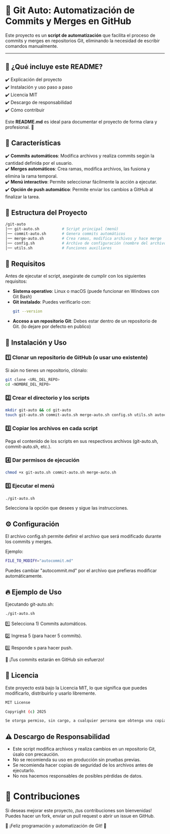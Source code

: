 # 🚀 Git Auto: Automatización de Commits y Merges en GitHub

Este proyecto es un **script de automatización** que facilita el proceso de commits y merges en repositorios Git, eliminando la necesidad de escribir comandos manualmente. 

---

## 📌 **¿Qué incluye este README?**
✔️ Explicación del proyecto  
✔️ Instalación y uso paso a paso  
✔️ Licencia MIT  
✔️ Descargo de responsabilidad  
✔️ Cómo contribuir  

Este **README.md** es ideal para documentar el proyecto de forma clara y profesional. 🚀

## 📌 Características
✔️ **Commits automáticos**: Modifica archivos y realiza commits según la cantidad definida por el usuario.  
✔️ **Merges automáticos**: Crea ramas, modifica archivos, las fusiona y elimina la rama temporal.  
✔️ **Menú interactivo**: Permite seleccionar fácilmente la acción a ejecutar.  
✔️ **Opción de push automático**: Permite enviar los cambios a GitHub al finalizar la tarea.  

## 📂 Estructura del Proyecto
```bash
/git-auto
│── git-auto.sh          # Script principal (menú)
│── commit-auto.sh       # Genera commits automáticos
│── merge-auto.sh        # Crea ramas, modifica archivos y hace merge
│── config.sh            # Archivo de configuración (nombre del archivo a modificar)
│── utils.sh             # Funciones auxiliares
```


## 📜 Requisitos
Antes de ejecutar el script, asegúrate de cumplir con los siguientes requisitos:

- **Sistema operativo**: Linux o macOS (puede funcionar en Windows con Git Bash)
- **Git instalado**: Puedes verificarlo con:
  ```bash
  git --version
- **Acceso a un repositorio Git**: Debes estar dentro de un repositorio de Git. (lo dejare por defecto en publico)


## 🚀 Instalación y Uso

### 1️⃣ Clonar un repositorio de GitHub (o usar uno existente)
Si aún no tienes un repositorio, clónalo:
```bash
git clone <URL_DEL_REPO>
cd <NOMBRE_DEL_REPO>
```

### 2️⃣ Crear el directorio y los scripts
```bash
mkdir git-auto && cd git-auto
touch git-auto.sh commit-auto.sh merge-auto.sh config.sh utils.sh autocommit.md
```
### 3️⃣ Copiar los archivos en cada script
Pega el contenido de los scripts en sus respectivos archivos (git-auto.sh, commit-auto.sh, etc.).

### 4️⃣ Dar permisos de ejecución
```bash
chmod +x git-auto.sh commit-auto.sh merge-auto.sh
```
### 5️⃣ Ejecutar el menú
```bash
./git-auto.sh
```
Selecciona la opción que desees y sigue las instrucciones.

## ⚙️ Configuración
El archivo config.sh permite definir el archivo que será modificado durante los commits y merges.

Ejemplo:
```bash
FILE_TO_MODIFY="autocommit.md"
```
Puedes cambiar "autocommit.md" por el archivo que prefieras modificar automáticamente.

## 🔥 Ejemplo de Uso
Ejecutando git-auto.sh:
```bash
./git-auto.sh
```
1️⃣ Selecciona 1) Commits automáticos.

2️⃣ Ingresa 5 (para hacer 5 commits).

3️⃣ Responde s para hacer push.

🎉 ¡Tus commits estarán en GitHub sin esfuerzo!

## 🔖 Licencia
Este proyecto está bajo la Licencia MIT, lo que significa que puedes modificarlo, distribuirlo y usarlo libremente.
```bash
MIT License

Copyright (c) 2025

Se otorga permiso, sin cargo, a cualquier persona que obtenga una copia de este software y los archivos de documentación asociados, para utilizar el software sin restricción, incluyendo sin limitación los derechos de usar, copiar, modificar, fusionar, publicar, distribuir, sublicenciar y/o vender copias del software.
```

## ⚠️ Descargo de Responsabilidad
- Este script modifica archivos y realiza cambios en un repositorio Git, úsalo con precaución.
- No se recomienda su uso en producción sin pruebas previas.
- Se recomienda hacer copias de seguridad de los archivos antes de ejecutarlo.
- No nos hacemos responsables de posibles pérdidas de datos.

# 🙌 Contribuciones
Si deseas mejorar este proyecto, ¡tus contribuciones son bienvenidas! Puedes hacer un fork, enviar un pull request o abrir un issue en GitHub.

🚀 ¡Feliz programación y automatización de Git! 🎉


